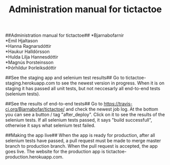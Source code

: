 ﻿---
layout: admin
title: "Administration manual for tictactoe"
---
##Administration manual for tictactoe##
*Bjarnabofarnir</br>
*Emil Hjaltason</br>
*Hanna Ragnarsdóttir</br>
*Haukur Halldórsson</br>
*Hulda Lilja Hannesdóttir</br>
*Magnús Þorsteinsson</br>
*Þórhildur Þorleiksdóttir</br>

##See the staging app and selenium test results##
Go to tictactoe-staging.herokuapp.com to see the newest version in progress.
When it is on staging it has passed all unit tests, but not neccesarly all 
end-to-end tests (selenium tests).

##See the results of end-to-end tests##
Go to https://travis-ci.org/Bjarnabofar/tictactoe/ and check the newest job log.
At the bottom you can see a button / tag "after_deploy".
Click on it to see the results of the selenium tests.
If all selenium tests passed, it says "build successfull", otherwise it says what 
selenium test failed.

##Making the app live##
When the app is ready for production, after all selenium tests have passed, a pull
request must be made to merge master branch to production branch. 
When the pull request is accepted, the app goes live. The website for the production app
is tictactoe-production.herokuapp.com. 

